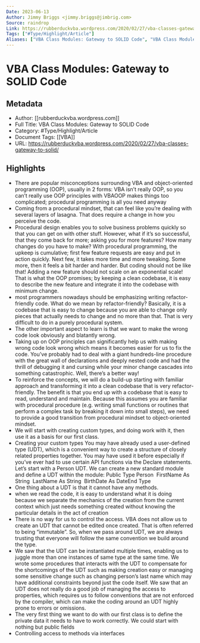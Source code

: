 ```yaml
---
Date: 2023-06-13
Author: Jimmy Briggs <jimmy.briggs@jimbrig.com>
Source: raindrop
Link: https://rubberduckvba.wordpress.com/2020/02/27/vba-classes-gateway-to-solid/
Tags: ["#Type/Highlight/Article"]
Aliases: ["VBA Class Modules: Gateway to SOLID Code", "VBA Class Modules: Gateway to SOLID Code"]
---
```

# VBA Class Modules: Gateway to SOLID Code

## Metadata
- Author: [[rubberduckvba.wordpress.com]]
- Full Title: VBA Class Modules: Gateway to SOLID Code
- Category: #Type/Highlight/Article
- Document Tags: [[VBA]] 
- URL: https://rubberduckvba.wordpress.com/2020/02/27/vba-classes-gateway-to-solid/

## Highlights
- There are popular misconceptions surrounding VBA and object-oriented programming (OOP), usually in 2 forms:
  VBA isn’t really OOP, so you can’t really use OOP principles with VBAOOP makes things too complicated; procedural programming is all you need anyway
- Coming from a procedural mindset, that can feel like you’re dealing with several layers of lasagna. That does require a change in how you perceive the code.
- Procedural design enables you to solve business problems quickly so that you can get on with other stuff. However, what if it’s so successful, that they come back for more; asking you for more features? How many changes do you have to make? With procedural programming, the upkeep is cumulative; first few feature requests are easy and put in action quickly. Next few, it takes more time and more tweaking. Some more, then it feels a bit harder and harder. But coding should not be like that! Adding a new feature should not scale on an exponential scale! That is what the OOP promises; by keeping a clean codebase, it is easy to describe the new feature and integrate it into the codebase with minimum change.
- most programmers nowadays should be emphasizing writing refactor-friendly code. What do we mean by refactor-friendly? Basically, it is a codebase that is easy to change because you are able to change only pieces that actually needs to change and no more than that. That is very difficult to do in a purely procedural system.
- The other important aspect to learn is that we want to make the wrong code look obviously and blatantly wrong.
- Taking up on OOP principles can significantly help us with making wrong code look wrong which means it becomes easier for us to fix the code. You’ve probably had to deal with a giant hundreds-line procedure with the great wall of declarations and deeply nested code and had the thrill of debugging it and cursing while your minor change cascades into something catastrophic. Well, there’s a better way!
- To reinforce the concepts, we will do a build-up starting with familiar approach and transforming it into a clean codebase that is very refactor-friendly. The benefit is that you end up with a codebase that is easy to read, understand and maintain. Because this assumes you are familiar with procedural procedure (e.g. writing small functions or routines that perform a complex task by breaking it down into small steps), we need to provide a good transition from procedural mindset to object-oriented mindset.
- We will start with creating custom types, and doing work with it, then use it as a basis for our first class.
- Creating your custom types
  You may have already used a user-defined type (UDT), which is a convenient way to create a structure of closely related properties together. You may have used it before especially if you’ve ever had to use certain API functions via the Declare statements. Let’s start with a Person UDT. We can create a new standard module and define a UDT within the module:
  Public Type Person  FirstName As String  LastName As String  BirthDate As DateEnd Type
- One thing about a UDT is that it cannot have any methods.
- when we read the code, it is easy to understand what it is doing because we separate the mechanics of the creation from the current context which just needs something created without knowing the particular details in the act of creation
- There is no way for us to control the access. VBA does not allow us to create an UDT that cannot be edited once created. That is often referred to being “immutable”. So, when we pass around UDT, we are always trusting that everyone will follow the same convention we build around the type.
- We saw that the UDT can be instantiated multiple times, enabling us to juggle more than one instances of same type at the same time. We wrote some procedures that interacts with the UDT to compensate for the shortcomings of the UDT such as making creation easy or managing some sensitive change such as changing person’s last name which may have additional constraints beyond just the code itself. We saw that an UDT does not really do a good job of managing the access to properties, which requires us to follow conventions that are not enforced by the compiler, which can make the coding around an UDT highly prone to errors or omissions.
- The very first thing we want to do with our first class is to define the private data it needs to have to work correctly. We could start with nothing but public fields
- Controlling access to methods via interfaces

